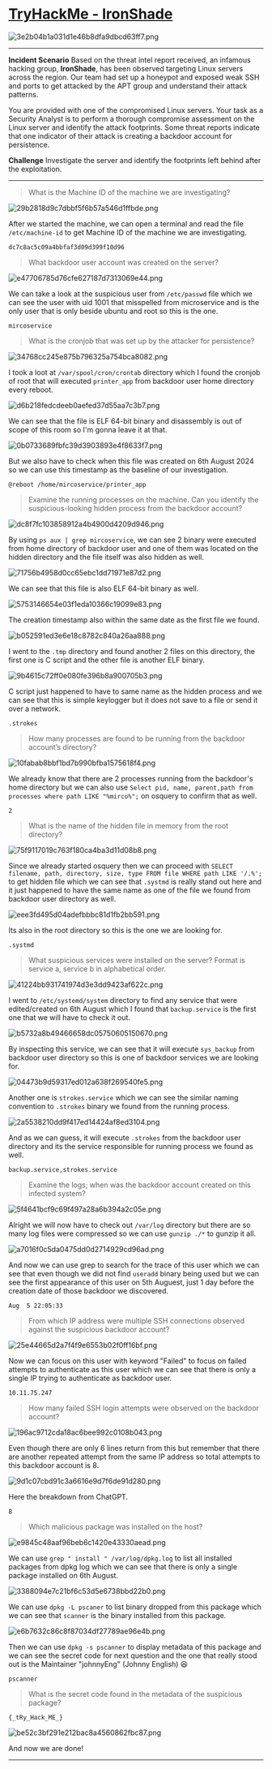 # [TryHackMe - IronShade](https://tryhackme.com/room/ironshade)
![3e2b04b1a031d1e46b8dfa9dbcd63ff7.png](../../_resources/3e2b04b1a031d1e46b8dfa9dbcd63ff7.png)
***
**Incident Scenario**
Based on the threat intel report received, an infamous hacking group, **IronShade**, has been observed targeting Linux servers across the region. Our team had set up a honeypot and exposed weak SSH and ports to get attacked by the APT group and understand their attack patterns. 

You are provided with one of the compromised Linux servers. Your task as a Security Analyst is to perform a thorough compromise assessment on the Linux server and identify the attack footprints. Some threat reports indicate that one indicator of their attack is creating a backdoor account for persistence.

**Challenge**
Investigate the server and identify the footprints left behind after the exploitation.

***
>What is the Machine ID of the machine we are investigating?

![29b2818d9c7dbbf5f6b57a546d1ffbde.png](../../_resources/29b2818d9c7dbbf5f6b57a546d1ffbde.png)

After we started the machine, we can open a terminal and read the file `/etc/machine-id` to get Machine ID of the machine we are investigating.

```
dc7c8ac5c09a4bbfaf3d09d399f10d96
```

>What backdoor user account was created on the server?

![e47706785d76cfe627187d7313069e44.png](../../_resources/e47706785d76cfe627187d7313069e44.png)

We can take a look at the suspicious user from `/etc/passwd` file which we can see the user with uid 1001 that misspelled from microservice and is the only user that is only beside ubuntu and root so this is the one.

```
mircoservice
```

>What is the cronjob that was set up by the attacker for persistence?

![34768cc245e875b796325a754bca8082.png](../../_resources/34768cc245e875b796325a754bca8082.png)

I took a loot at `/var/spool/cron/crontab` directory which I found the cronjob of root that will executed `printer_app` from backdoor user home directory every reboot.

![d6b218fedcdeeb0aefed37d55aa7c3b7.png](../../_resources/d6b218fedcdeeb0aefed37d55aa7c3b7.png)

We can see that the file is ELF 64-bit binary and disassembly is out of scope of this room so I'm gonna leave it at that.

![0b0733689fbfc39d3903893e4f8633f7.png](../../_resources/0b0733689fbfc39d3903893e4f8633f7.png)

But we also have to check when this file was created on 6th August 2024 so we can use this timestamp as the baseline of our investigation.

```
@reboot /home/mircoservice/printer_app
```

>Examine the running processes on the machine. Can you identify the suspicious-looking hidden process from the backdoor account?

![dc8f7fc103858912a4b4900d4209d946.png](../../_resources/dc8f7fc103858912a4b4900d4209d946.png)

By using `ps aux | grep mircoservice`, we can see 2 binary were executed from home directory of backdoor user and one of them was located on the hidden directory and the file itself was also hidden as well.

![71756b4958d0cc65ebc1dd71971e87d2.png](../../_resources/71756b4958d0cc65ebc1dd71971e87d2.png)

We can see that this file is also ELF 64-bit binary as well.

![5753146654e03f1eda10366c19099e83.png](../../_resources/5753146654e03f1eda10366c19099e83.png)

The creation timestamp also within the same date as the first file we found.

![b052591ed3e6e18c8782c840a26aa888.png](../../_resources/b052591ed3e6e18c8782c840a26aa888.png)

I went to the `.tmp` directory and found another 2 files on this directory, the first one is C script and the other file is another ELF binary.

![9b4615c72ff0e080fe396b8a900705b3.png](../../_resources/9b4615c72ff0e080fe396b8a900705b3.png)

C script just happened to have to same name as the hidden process and we can see that this is simple keylogger but it does not save to a file or send it over a network.

```
.strokes
```

>How many processes are found to be running from the backdoor account’s directory?

![10fabab8bbf1bd7b990bfba1575618f4.png](../../_resources/10fabab8bbf1bd7b990bfba1575618f4.png)

We already know that there are 2 processes running from the backdoor's home directory but we can also use `Select pid, name, parent,path from processes where path LIKE "%mirco%";` on osquery to confirm that as well.

```
2
```

>What is the name of the hidden file in memory from the root directory?

![75f9117019c763f180ca4ba3d11d08b8.png](../../_resources/75f9117019c763f180ca4ba3d11d08b8.png)

Since we already started osquery then we can proceed with `SELECT filename, path, directory, size, type FROM file WHERE path LIKE '/.%';` to get hidden file which we can see that `.systmd` is really stand out here and it just happened to have the same name as one of the file we found from backdoor user directory as well. 

![eee3fd495d04adefbbbc81d1fb2bb591.png](../../_resources/eee3fd495d04adefbbbc81d1fb2bb591.png)

Its also in the root directory so this is the one we are looking for.

```
.systmd
```

>What suspicious services were installed on the server? Format is service a, service b in alphabetical order.

![41224bb931741974d3e3dd9423af622c.png](../../_resources/41224bb931741974d3e3dd9423af622c.png)

I went to `/etc/systemd/system` directory to find any service that were edited/created on 6th August which I found that `backup.service` is the first one that we will have to check it out.

![b5732a8b49466658dc05750605150670.png](../../_resources/b5732a8b49466658dc05750605150670.png)

By inspecting this service, we can see that it will execute `sys_backup` from backdoor user directory so this is one of backdoor services we are looking for.

![04473b9d59317ed012a638f269540fe5.png](../../_resources/04473b9d59317ed012a638f269540fe5.png)

Another one is `strokes.service` which we can see the similar naming convention to `.strokes` binary we found from the running process.

![2a5538210dd9f417ed14424af8ed3104.png](../../_resources/2a5538210dd9f417ed14424af8ed3104.png)

And as we can guess, it will execute `.strokes` from the backdoor user directory and its the service responsible for running process we found as well.

```
backup.service,strokes.service
```

>Examine the logs; when was the backdoor account created on this infected system?

![5f4641bcf9c69f497a28a6b394a2c05e.png](../../_resources/5f4641bcf9c69f497a28a6b394a2c05e.png)

Alright we will now have to check out `/var/log` directory but there are so many log files were compressed so we can use `gunzip ./*` to gunzip it all.

![a7016f0c5da0475dd0d2714929cd96ad.png](../../_resources/a7016f0c5da0475dd0d2714929cd96ad.png)

And now we can use grep to search for the trace of this user which we can see that even though we did not find `useradd` binary being used but we can see the first appearance of this user on 5th Auguest, just 1 day before the creation date of those backdoor we discovered.

```
Aug  5 22:05:33
```

>From which IP address were multiple SSH connections observed against the suspicious backdoor account?

![25e44665d2a7f4f9e6553b02f0ff16bf.png](../../_resources/25e44665d2a7f4f9e6553b02f0ff16bf.png)

Now we can focus on this user with keyword "Failed" to focus on failed attempts to authenticate as this user which we can see that there is only a single IP trying to authenticate as backdoor user.

```
10.11.75.247
```

>How many failed SSH login attempts were observed on the backdoor account?

![196ac9712cda18ac6bee992c0108b043.png](../../_resources/196ac9712cda18ac6bee992c0108b043.png)

Even though there are only 6 lines return from this but remember that there are another repeated attempt from the same IP address so total attempts to this backdoor account is 8.

![9d1c07cbd91c3a6616e9d7f6de91d280.png](../../_resources/9d1c07cbd91c3a6616e9d7f6de91d280.png)

Here the breakdown from ChatGPT.

```
8
```

>Which malicious package was installed on the host?

![e9845c48aaf96beb6c1420e43330aead.png](../../_resources/e9845c48aaf96beb6c1420e43330aead.png)

We can use `grep " install " /var/log/dpkg.log` to list all installed packages from dpkg log which we can see that there is only a single package installed on 6th August.

![3388094e7c21bf6c53d5e6738bbd22b0.png](../../_resources/3388094e7c21bf6c53d5e6738bbd22b0.png)

We can use `dpkg -L pscaner` to list binary dropped from this package which we can see that `scanner` is the binary installed from this package.

![e6b7632c86c8f87034df27789ae96e4b.png](../../_resources/e6b7632c86c8f87034df27789ae96e4b.png)

Then we can use `dpkg -s pscanner` to display metadata of this package and we can see the secret code for next question and the one that really stood out is the Maintainer "johnnyEng" (Johnny English) 😆
 
```
pscanner
```

>What is the secret code found in the metadata of the suspicious package?
```
{_tRy_Hack_ME_}
```

![be52c3bf291e212bac8a4560862fbc87.png](../../_resources/be52c3bf291e212bac8a4560862fbc87.png)

And now we are done!
***